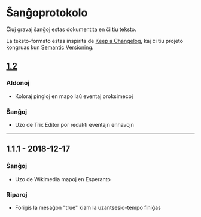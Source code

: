 # Ŝanĝoprotokolo
Ĉiuj gravaj ŝanĝoj estas dokumentita en ĉi tiu teksto.

La teksto-formato estas inspirita de [Keep a Changelog](https://keepachangelog.com/en/1.0.0/),
kaj ĉi tiu projeto kongruas kun [Semantic Versioning](https://semver.org/spec/v2.0.0.html).

## [1.2]
### Aldonoj
- Koloraj pingloj en mapo laŭ eventaj proksimecoj

### Ŝanĝoj
- Uzo de Trix Editor por redakti eventajn enhavojn

--- 

## 1.1.1 - 2018-12-17
### Ŝanĝoj
- Uzo de Wikimedia mapoj en Esperanto

### Riparoj
- Forigis la mesaĝon "true" kiam la uzantsesio-tempo finiĝas

[1.2]: https://github.com/shayani/eventaservo/releases/tag/v1.2